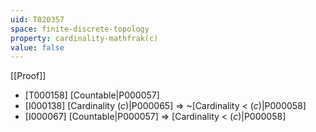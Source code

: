 ```yaml
---
uid: T020357
space: finite-discrete-topology
property: cardinality-mathfrak(c)
value: false
---
```

[[Proof]]

* [T000158] [Countable|P000057]
* [I000138] [Cardinality $\mathfrak(c)$|P000065] => ~[Cardinality < $\mathfrak(c)$|P000058]
* [I000067] [Countable|P000057] => [Cardinality < $\mathfrak(c)$|P000058]

